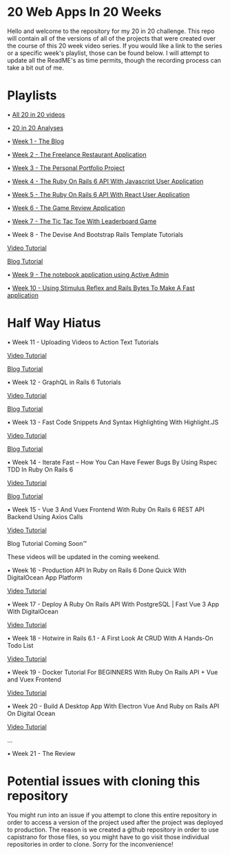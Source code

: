 # 20 Web Apps In 20 Weeks
Hello and welcome to the repository for my 20 in 20 challenge. This repo will contain all of the versions of all of the projects that were created over the course of this 20 week video series. If you would like a link to the series or a specific week's playlist, those can be found below. I will attempt to update all the ReadME's as time permits, though the recording process can take a bit out of me.

# Playlists
• [All 20 in 20 videos](https://www.youtube.com/watch?v=UfoZpAjOnzY&list=PL3mtAHT_eRez6d-PavT6O1KtcMe7mOr-C)

• [20 in 20 Analyses](https://www.youtube.com/watch?v=uBrWt_MkaKw&list=PL3mtAHT_eRez-R7R3XPaBDk87ChCm0cSe)

• [Week 1 - The Blog](https://www.youtube.com/watch?v=UfoZpAjOnzY&list=PL3mtAHT_eRexaDoaU7uooXYZms-1_wua_)

• [Week 2 - The Freelance Restaurant Application](https://www.youtube.com/watch?v=WwClobViifU&list=PL3mtAHT_eRezUvFjgy_K56SBjy12bgS4h)

• [Week 3 - The Personal Portfolio Project](https://www.youtube.com/watch?v=HbH_l8VrH4A&list=PL3mtAHT_eReyBjJvZGIEThnXi5Nr2olMg)

• [Week 4 - The Ruby On Rails 6 API With Javascript User Application](https://www.youtube.com/watch?v=3pZteSkmI9w&list=PL3mtAHT_eRewLlpLhCE8d7Kb6k4g1yA_y)

• [Week 5 - The Ruby On Rails 6 API With React User Application](https://www.youtube.com/watch?v=k1HjmeqF0p0&list=PL3mtAHT_eRez9_vwZSf1hiWs2OJiBKMwd)

• [Week 6 - The Game Review Application](https://www.youtube.com/watch?v=PrjNxhVTR5A&list=PL3mtAHT_eReypxPABSVZMVpoAfoSjtpXX)

• [Week 7 - The Tic Tac Toe With Leaderboard Game](https://www.youtube.com/watch?v=Aye0E8uMDLo)

• Week 8 - The Devise And Bootstrap Rails Template Tutorials
            
[Video Tutorial](https://youtu.be/JR8u5gfmDxU)

[Blog Tutorial](https://deandehart.com/blog/rails-template-for-devvise-and-bootstrap)

• [Week 9 - The notebook application using Active Admin](https://www.youtube.com/watch?v=DfaaTkzOoHo)

• [Week 10 - Using Stimulus Reflex and Rails Bytes To Make A Fast application](https://www.youtube.com/watch?v=hxqkTy2SB78)

# Half Way Hiatus

• Week 11 - Uploading Videos to Action Text Tutorials
            
[Video Tutorial](https://youtu.be/hE-mxN2GXVo)

[Blog Tutorial](https://deanin.com/blog/action-text-videos/)

• Week 12 - GraphQL in Rails 6 Tutorials
            
[Video Tutorial](https://youtu.be/R6KR942yiYE)

[Blog Tutorial](https://deanin.com/blog/graphql)

• Week 13 - Fast Code Snippets And Syntax Highlighting With Highlight.JS
            
[Video Tutorial](https://youtu.be/vQioItq2HXo)

[Blog Tutorial](https://deanin.com/blog/code-snippets)

• Week 14 - Iterate Fast – How You Can Have Fewer Bugs By Using Rspec TDD In Ruby On Rails 6

[Video Tutorial](https://www.youtube.com/watch?v=AAqPc0j_2bg)

[Blog Tutorial](https://deanin.com/blog/rspec-rails/)

• Week 15 - Vue 3 And Vuex Frontend With Ruby On Rails 6 REST API Backend Using Axios Calls

[Video Tutorial](https://www.youtube.com/watch?v=gnymlh4Ljvw)

Blog Tutorial Coming Soon™

These videos will be updated in the coming weekend.

• Week 16 - Production API In Ruby on Rails 6 Done Quick With DigitalOcean App Platform

[Video Tutorial](https://youtu.be/ZKi8AfKzfWY)

• Week 17 - Deploy A Ruby On Rails API With PostgreSQL | Fast Vue 3 App With DigitalOcean

[Video Tutorial](https://youtu.be/OKxn_gd3NnY)

• Week 18 - Hotwire in Rails 6.1 - A First Look At CRUD With A Hands-On Todo List

[Video Tutorial](https://youtu.be/NtTfYfWAzw0)

• Week 19 - Docker Tutorial For BEGINNERS With Ruby On Rails API + Vue and Vuex Frontend

[Video Tutorial](https://youtu.be/JywMquavEjU)

• Week 20 - Build A Desktop App With Electron Vue And Ruby on Rails API On Digital Ocean

[Video Tutorial](https://youtu.be/Yoe95FrMOwg)

...

• Week 21 - The Review

# Potential issues with cloning this repository
You might run into an issue if you attempt to clone this entire repository in order to access a version of the project used after the project was deployed to production. The reason is we created a github repository in order to use capistrano for those files, so you might have to go visit those individual repositories in order to clone. Sorry for the inconvenience!
